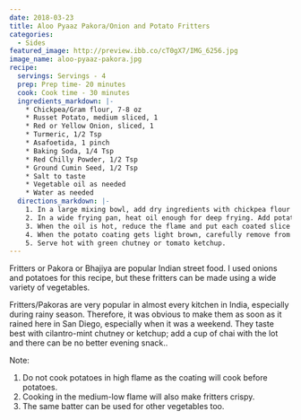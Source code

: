 ```yaml
---
date: 2018-03-23
title: Aloo Pyaaz Pakora/Onion and Potato Fritters
categories:
  - Sides
featured_image: http://preview.ibb.co/cT0gX7/IMG_6256.jpg
image_name: aloo-pyaaz-pakora.jpg
recipe:
  servings: Servings - 4
  prep: Prep time- 20 minutes
  cook: Cook time - 30 minutes
  ingredients_markdown: |-
    * Chickpea/Gram flour, 7-8 oz
    * Russet Potato, medium sliced, 1
    * Red or Yellow Onion, sliced, 1
    * Turmeric, 1/2 Tsp
    * Asafoetida, 1 pinch
    * Baking Soda, 1/4 Tsp
    * Red Chilly Powder, 1/2 Tsp
    * Ground Cumin Seed, 1/2 Tsp
    * Salt to taste
    * Vegetable oil as needed
    * Water as needed
  directions_markdown: |-
    1. In a large mixing bowl, add dry ingredients with chickpea flour and mix well. Now add water to the mixture slowly while mixing it constantly. The batter should not be too thick nor too thin - just enough to coat onion and potatoes well and not drip too much.
    2. In a wide frying pan, heat oil enough for deep frying. Add potatoes to the batter and coat each slice properly.
    3. When the oil is hot, reduce the flame and put each coated slice carefully in the oil. Fry potatoes while turning them occasionally in medium-low flame, so that it gets cooked nicely.
    4. When the potato coating gets light brown, carefully remove from the oil. Repeat the same process for onion.
    5. Serve hot with green chutney or tomato ketchup.
---
```


Fritters or Pakora or Bhajiya are popular Indian street food. I used onions and potatoes for this recipe, but these fritters can be made using a wide variety of vegetables. 

Fritters/Pakoras are very popular in almost every kitchen in India, especially during rainy season. Therefore, it was obvious to make them as soon as it rained here in San Diego, especially when it was a weekend. They taste best with cilantro-mint chutney or ketchup; add a cup of chai with the lot and there can be no better evening snack..

Note:
1. Do not cook potatoes in high flame as the coating will cook before potatoes.
2. Cooking in the medium-low flame will also make fritters crispy.
3. The same batter can be used for other vegetables too.

